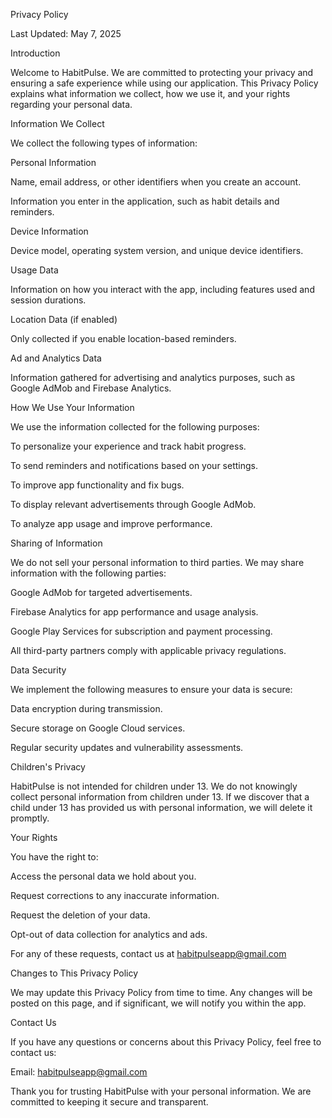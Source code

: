 Privacy Policy

Last Updated: May 7, 2025

Introduction

Welcome to HabitPulse. We are committed to protecting your privacy and ensuring a safe experience while using our application. This Privacy Policy explains what information we collect, how we use it, and your rights regarding your personal data.

Information We Collect

We collect the following types of information:

Personal Information

Name, email address, or other identifiers when you create an account.

Information you enter in the application, such as habit details and reminders.

Device Information

Device model, operating system version, and unique device identifiers.

Usage Data

Information on how you interact with the app, including features used and session durations.

Location Data (if enabled)

Only collected if you enable location-based reminders.

Ad and Analytics Data

Information gathered for advertising and analytics purposes, such as Google AdMob and Firebase Analytics.

How We Use Your Information

We use the information collected for the following purposes:

To personalize your experience and track habit progress.

To send reminders and notifications based on your settings.

To improve app functionality and fix bugs.

To display relevant advertisements through Google AdMob.

To analyze app usage and improve performance.

Sharing of Information

We do not sell your personal information to third parties. We may share information with the following parties:

Google AdMob for targeted advertisements.

Firebase Analytics for app performance and usage analysis.

Google Play Services for subscription and payment processing.

All third-party partners comply with applicable privacy regulations.

Data Security

We implement the following measures to ensure your data is secure:

Data encryption during transmission.

Secure storage on Google Cloud services.

Regular security updates and vulnerability assessments.

Children's Privacy

HabitPulse is not intended for children under 13. We do not knowingly collect personal information from children under 13. If we discover that a child under 13 has provided us with personal information, we will delete it promptly.

Your Rights

You have the right to:

Access the personal data we hold about you.

Request corrections to any inaccurate information.

Request the deletion of your data.

Opt-out of data collection for analytics and ads.

For any of these requests, contact us at habitpulseapp@gmail.com

Changes to This Privacy Policy

We may update this Privacy Policy from time to time. Any changes will be posted on this page, and if significant, we will notify you within the app.

Contact Us

If you have any questions or concerns about this Privacy Policy, feel free to contact us:

Email: habitpulseapp@gmail.com

Thank you for trusting HabitPulse with your personal information. We are committed to keeping it secure and transparent.


